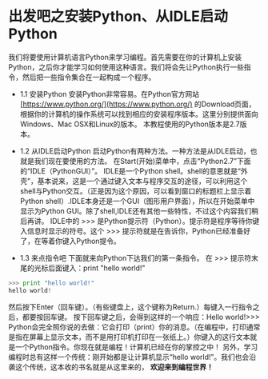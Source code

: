 # 出发吧之安装Python、从IDLE启动Python

我们将要使用计算机语言Python来学习编程。首先需要在你的计算机上安装Python，之后你才能学习如何使用这种语言。我们将会先让Python执行一些指令，然后把一些指令集合在一起构成一个程序。

* 1.1 安装Python
安装Python非常容易。在Python官方网站 [https://www.python.org/](https://www.python.org/) 的Download页面，根据你的计算机的操作系统可以找到相应的安装程序版本。这里分别提供面向Windows、Mac OSX和Linux的版本。
本教程使用的Python版本是2.7版本。

* 1.2 从IDLE启动Python
启动Python有两种方法。一种方法是从IDLE启动，也就是我们现在要使用的方法。
在Start(开始)菜单中，点击“Python2.7”下面的“IDLE（PythonGUI）”。
IDLE是一个Python shell。shell的意思就是“外壳”，基本说来，这是一个通过键入文本与程序交互的途径，可以利用这个shell与Python交互。（正是因为这个原因，可以看到窗口的标题栏上显示着Python shell）.IDLE本身还是一个GUI（图形用户界面），所以在开始菜单中显示为Python GUI。除了shell,IDLE还有其他一些特性，不过这个内容我们稍后再讲。
IDLE中的 >>> 是Python提示符（Python）。提示符是程序等待你键入信息时显示的符号。这个 >>> 提示符就是在告诉你，Python已经准备好了，在等着你键入Python提令。

* 1.3 来点指令吧
下面就来向Python下达我们的第一条指令。
在 >>> 提示符末尾的光标后面键入：print "hello world!"
```python
>>> print "hello world!"
hello world!
```
然后按下Enter（回车键）。（有些键盘上，这个键称为Return.）每键入一行指令之后，都要按回车键。
按下回车键之后，会得到这样的一个响应：Hello world!>>>
Python会完全照你说的去做：它会打印（print）你的消息。（在编程中，打印通常是指在屏幕上显示文本，而不是用打印机打印在一张纸上。）你键入的这行文本就是一个Python指令。你现在就是编程！计算机已经在你的掌控之中！
另外，学习编程时总有这样一个传统：刚开始都是让计算机显示“hello world!”。我们也会沿袭这个传统，这本收的书名就是从这里来的，
**欢迎来到编程世界！**

